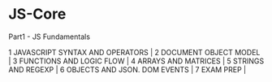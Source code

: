 # JS-Core

Part1 - JS Fundamentals

1 JAVASCRIPT SYNTAX AND OPERATORS | 
2 DOCUMENT OBJECT MODEL | 
3 FUNCTIONS AND LOGIC FLOW | 
4 ARRAYS AND MATRICES | 
5 STRINGS AND REGEXP | 
6 OBJECTS AND JSON. DOM EVENTS | 
7 EXAM PREP | 
